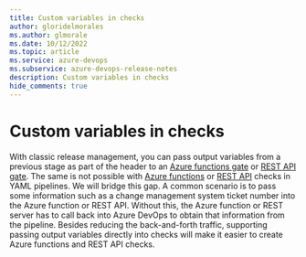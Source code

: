 ```yaml
---
title: Custom variables in checks
author: gloridelmorales
ms.author: glmorale
ms.date: 10/12/2022
ms.topic: article
ms.service: azure-devops
ms.subservice: azure-devops-release-notes
description: Custom variables in checks
hide_comments: true
---
```


# Custom variables in checks

With classic release management, you can pass output variables from a previous stage as part of the header to an [Azure functions gate](/azure/devops/pipelines/tasks/utility/azure-function?view=azure-devops) or [REST API gate](/azure/devops/pipelines/tasks/utility/http-rest-api?view=azure-devops). The same is not possible with [Azure functions](/azure/devops/pipelines/process/approvals?view=azure-devops&tabs=check-pass#invoke-azure-function) or [REST API](/azure/devops/pipelines/process/approvals?view=azure-devops&tabs=check-pass#invoke-rest-api) checks in YAML pipelines. We will bridge this gap. A common scenario is to pass some information such as a change management system ticket number into the Azure function or REST API. Without this, the Azure function or REST server has to call back into Azure DevOps to obtain that information from the pipeline. Besides reducing the back-and-forth traffic, supporting passing output variables directly into checks will make it easier to create Azure functions and REST API checks.
